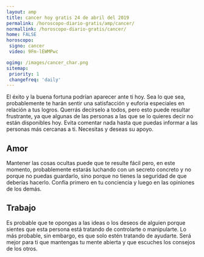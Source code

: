 ```yaml
---
layout: amp
title: cancer hoy gratis 24 de abril del 2019 
permalink: /horoscopo-diario-gratis/amp/cancer/
normallink: /horoscopo-diario-gratis/cancer/
home: FALSE
horoscopo:
 signo: cancer
 video: 9Fm-lEWMPwc

ogimg: /images/cancer_char.png
sitemap:
 priority: 1
 changefreq: 'daily'
---
```



El éxito y la buena fortuna podrían aparecer ante ti hoy. Sea lo que sea, probablemente te harán sentir una satisfacción y euforia especiales en relación a tus logros. Querrás decírselo a todos, pero esto puede resultar frustrante, ya que algunas de las personas a las que se lo quieres decir no están disponibles hoy. Evita comentar nada hasta que puedas informar a las personas más cercanas a ti. Necesitas y deseas su apoyo.

## Amor

Mantener las cosas ocultas puede que te resulte fácil pero, en este momento, probablemente estarás luchando con un secreto concreto y no porque no puedas guardarlo, sino porque no tienes la seguridad de que deberías hacerlo. Confía primero en tu conciencia y luego en las opiniones de los demás.

## Trabajo

Es probable que te opongas a las ideas o los deseos de alguien porque sientes que esta persona está tratando de controlarte o manipularte. Lo más probable, sin embargo, es que solo estén tratando de ayudarte. Será mejor para ti que mantengas tu mente abierta y que escuches los consejos de los otros.